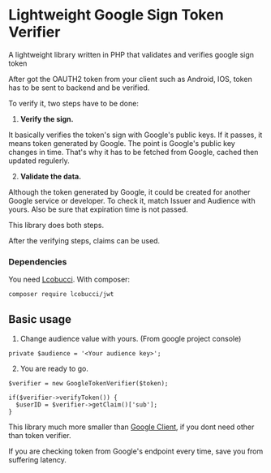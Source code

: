 # Lightweight Google Sign Token Verifier
A lightweight library written in PHP that validates and verifies google sign token

After got the OAUTH2 token from your client such as Android, IOS, token has to be sent to backend and be verified.

To verify it, two steps have to be done:

1. **Verify the sign.**

It basically verifies the token's sign with Google's public keys. If it passes, it means token generated by Google. The point is Google's public key changes in time. That's why it has to be fetched from Google, cached then updated regulerly.

2. **Validate the data.**

Although the token generated by Google, it could be created for another Google service or developer. To check it, match Issuer and Audience with yours. Also be sure that expiration time is not passed.

This library does both steps.

After the verifying steps, claims can be used.


### Dependencies

You need [Lcobucci](https://github.com/lcobucci/jwt/blob/3.2/README.md). With composer:
```
composer require lcobucci/jwt
```

## Basic usage
1. Change audience value with yours. (From google project console)
```
private $audience = '<Your audience key>';
```

2. You are ready to go.
```
$verifier = new GoogleTokenVerifier($token);

if($verifier->verifyToken()) {
  $userID = $verifier->getClaim()['sub'];
}
```

This library much more smaller than [Google Client](https://github.com/google/google-api-php-client), if you dont need other than token verifier. 

If you are checking token from Google's endpoint every time, save you from suffering latency.
